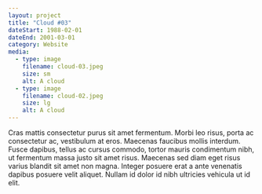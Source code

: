 ```yaml
---
layout: project
title: "Cloud #03"
dateStart: 1988-02-01
dateEnd: 2001-03-01
category: Website
media:
  - type: image
    filename: cloud-03.jpeg
    size: sm
    alt: A cloud
  - type: image
    filename: cloud-02.jpeg
    size: lg
    alt: A cloud
---
```


Cras mattis consectetur purus sit amet fermentum. Morbi leo risus, porta ac consectetur ac, vestibulum at eros. Maecenas faucibus mollis interdum. Fusce dapibus, tellus ac cursus commodo, tortor mauris condimentum nibh, ut fermentum massa justo sit amet risus. Maecenas sed diam eget risus varius blandit sit amet non magna. Integer posuere erat a ante venenatis dapibus posuere velit aliquet. Nullam id dolor id nibh ultricies vehicula ut id elit.
